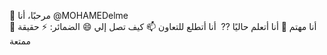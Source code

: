 👋 مرحبًا، أنا @MOHAMEDelme  
👀 أنا مهتم
🌱 أنا أتعلم حاليًا
⁇ ️ أنا أتطلع للتعاون 
📫 كيف تصل إلي
😄 الضمائر:
⚡ حقيقة ممتعة


<!---
MOHAMEDelme/MOHAMEDelme is a ✨ special ✨ repository because its `README.md` (this file) appears on your GitHub profile.
You can click the Preview link to take a look at your changes.
--->
